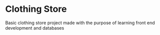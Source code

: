 # Clothing Store
Basic clothing store project made with the purpose of learning front end development and databases